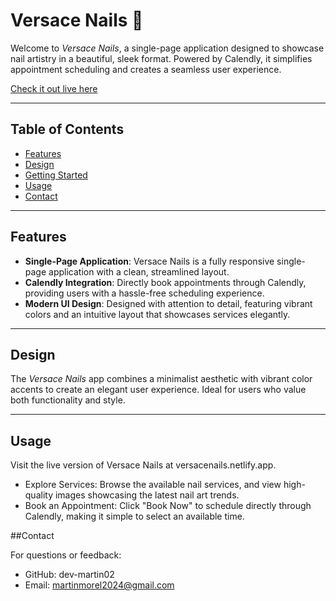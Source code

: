 # Versace Nails 💅

Welcome to *Versace Nails*, a single-page application designed to showcase nail artistry in a beautiful, sleek format. Powered by Calendly, it simplifies appointment scheduling and creates a seamless user experience.

[Check it out live here](https://versacenails.netlify.app/)

---

## Table of Contents

- [Features](#features)
- [Design](#design)
- [Getting Started](#getting-started)
- [Usage](#usage)
- [Contact](#contact)

---

## Features

- **Single-Page Application**: Versace Nails is a fully responsive single-page application with a clean, streamlined layout.
- **Calendly Integration**: Directly book appointments through Calendly, providing users with a hassle-free scheduling experience.
- **Modern UI Design**: Designed with attention to detail, featuring vibrant colors and an intuitive layout that showcases services elegantly.

---

## Design

The *Versace Nails* app combines a minimalist aesthetic with vibrant color accents to create an elegant user experience. Ideal for users who value both functionality and style.

---

## Usage

Visit the live version of Versace Nails at versacenails.netlify.app.

- Explore Services: Browse the available nail services, and view high-quality images showcasing the latest nail art trends.
- Book an Appointment: Click "Book Now" to schedule directly through Calendly, making it simple to select an available time.

##Contact

For questions or feedback:

- GitHub: dev-martin02
- Email: martinmorel2024@gmail.com
